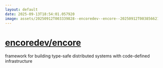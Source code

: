 ```yaml
---
layout: default
date: 2025-09-13T18:54:01.057920
image: assets/20250912T003339828--encoredev--encore--20250912T003856621--cropped.png
---
```


# [encoredev/encore](https://github.com/encoredev/encore)

framework for building type-safe distributed systems with code-defined infrastructure
